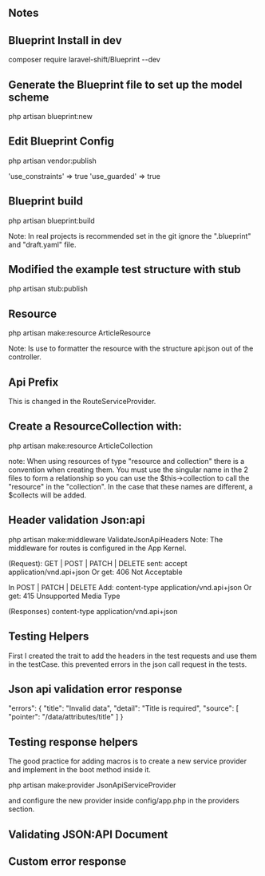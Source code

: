 ## Notes
## Blueprint Install in dev

composer require laravel-shift/Blueprint --dev

## Generate the Blueprint file to set up the model scheme

php artisan blueprint:new

## Edit Blueprint Config

php artisan vendor:publish 

'use_constraints' => true
'use_guarded' => true

## Blueprint build

php artisan blueprint:build

Note: In real projects is recommended set in the git ignore the ".blueprint" and "draft.yaml" file.

## Modified the example test structure with stub

php artisan stub:publish

## Resource

php artisan make:resource ArticleResource

Note: Is use to formatter the resource with the structure api:json out of the controller.

## Api Prefix

This is changed in the RouteServiceProvider.

## Create a ResourceCollection with:

php artisan make:resource ArticleCollection

note: When using resources of type "resource and collection" there is a convention when creating them. You must use the singular name in the 2 files to form a relationship so you can use the $this->collection to call the "resource" in the "collection". In the case that these names are different, a $collects will be added.

## Header validation Json:api

php artisan make:middleware ValidateJsonApiHeaders
Note: The middleware for routes is configured in the App Kernel.

(Request): GET | POST | PATCH | DELETE
sent: accept application/vnd.api+json
Or get: 406 Not Acceptable

In POST | PATCH | DELETE
Add: content-type application/vnd.api+json
Or get: 415 Unsupported Media Type

(Responses)
content-type application/vnd.api+json

## Testing Helpers

First I created the trait to add the headers in the test requests and use them in the testCase. this prevented errors in the json call request in the tests.

## Json api validation error response

"errors": {
    "title": "Invalid data",
    "detail": "Title is required",
    "source": [
        "pointer": "/data/attributes/title"
    ]
}

## Testing response helpers

The good practice for adding macros is to create a new service provider and implement in the boot method inside it.

php artisan make:provider JsonApiServiceProvider

and configure the new provider inside config/app.php in the providers section.

## Validating JSON:API Document

## Custom error response
